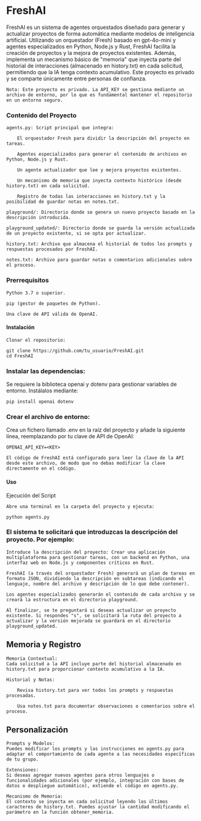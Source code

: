 # FreshAI

FreshAI es un sistema de agentes orquestados diseñado para generar y actualizar proyectos de forma automática mediante modelos de inteligencia artificial. Utilizando un orquestador (Fresh) basado en gpt-4o-mini y agentes especializados en Python, Node.js y Rust, FreshAI facilita la creación de proyectos y la mejora de proyectos existentes. Además, implementa un mecanismo básico de "memoria" que inyecta parte del historial de interacciones (almacenado en history.txt) en cada solicitud, permitiendo que la IA tenga contexto acumulativo. Este proyecto es privado y se comparte únicamente entre personas de confianza.

    Nota: Este proyecto es privado. La API_KEY se gestiona mediante un archivo de entorno, por lo que es fundamental mantener el repositorio en un entorno seguro.

### Contenido del Proyecto

    agents.py: Script principal que integra:

        El orquestador Fresh para dividir la descripción del proyecto en tareas.

        Agentes especializados para generar el contenido de archivos en Python, Node.js y Rust.

        Un agente actualizador que lee y mejora proyectos existentes.

        Un mecanismo de memoria que inyecta contexto histórico (desde history.txt) en cada solicitud.

        Registro de todas las interacciones en history.txt y la posibilidad de guardar notas en notes.txt.

    playground/: Directorio donde se genera un nuevo proyecto basado en la descripción introducida.

    playground_updated/: Directorio donde se guarda la versión actualizada de un proyecto existente, si se opta por actualizar.

    history.txt: Archivo que almacena el historial de todos los prompts y respuestas procesados por FreshAI.

    notes.txt: Archivo para guardar notas o comentarios adicionales sobre el proceso.

### Prerrequisitos

    Python 3.7 o superior.

    pip (gestor de paquetes de Python).

    Una clave de API válida de OpenAI.

#### Instalación

    Clonar el repositorio:

```
git clone https://github.com/tu_usuario/FreshAI.git
cd FreshAI
```

### Instalar las dependencias:

Se requiere la biblioteca openai y dotenv para gestionar variables de entorno. Instálalos mediante:

```
pip install openai dotenv
```

### Crear el archivo de entorno:

Crea un fichero llamado .env en la raíz del proyecto y añade la siguiente línea, reemplazando <KEY> por tu clave de API de OpenAI:


    OPENAI_API_KEY=<KEY>

    El código de FreshAI está configurado para leer la clave de la API desde este archivo, de modo que no debas modificar la clave directamente en el código.

#### Uso
Ejecución del Script

    Abre una terminal en la carpeta del proyecto y ejecuta:

```
python agents.py
```

### El sistema te solicitará que introduzcas la descripción del proyecto. Por ejemplo:

    Introduce la descripción del proyecto: Crear una aplicación multiplataforma para gestionar tareas, con un backend en Python, una interfaz web en Node.js y componentes críticos en Rust.

    FreshAI (a través del orquestador Fresh) generará un plan de tareas en formato JSON, dividiendo la descripción en subtareas (indicando el lenguaje, nombre del archivo y descripción de lo que debe contener).

    Los agentes especializados generarán el contenido de cada archivo y se creará la estructura en el directorio playground.

    Al finalizar, se te preguntará si deseas actualizar un proyecto existente. Si respondes "s", se solicitará la ruta del proyecto a actualizar y la versión mejorada se guardará en el directorio playground_updated.

## Memoria y Registro

    Memoria Contextual:
    Cada solicitud a la API incluye parte del historial almacenado en history.txt para proporcionar contexto acumulativo a la IA.

    Historial y Notas:

        Revisa history.txt para ver todos los prompts y respuestas procesadas.

        Usa notes.txt para documentar observaciones o comentarios sobre el proceso.

## Personalización

    Prompts y Modelos:
    Puedes modificar los prompts y las instrucciones en agents.py para adaptar el comportamiento de cada agente a las necesidades específicas de tu grupo.

    Extensiones:
    Si deseas agregar nuevos agentes para otros lenguajes o funcionalidades adicionales (por ejemplo, integración con bases de datos o despliegue automático), extiende el código en agents.py.

    Mecanismo de Memoria:
    El contexto se inyecta en cada solicitud leyendo los últimos caracteres de history.txt. Puedes ajustar la cantidad modificando el parámetro en la función obtener_memoria.
